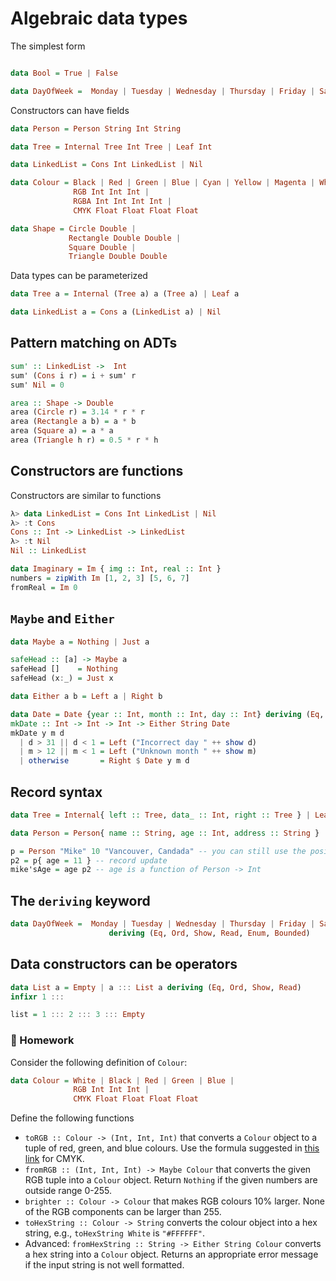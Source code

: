 
# Algebraic data types

The simplest form

```haskell

data Bool = True | False

data DayOfWeek =  Monday | Tuesday | Wednesday | Thursday | Friday | Saturday | Sunday

```

Constructors can have fields

```haskell
data Person = Person String Int String

data Tree = Internal Tree Int Tree | Leaf Int

data LinkedList = Cons Int LinkedList | Nil

data Colour = Black | Red | Green | Blue | Cyan | Yellow | Magenta | White | 
              RGB Int Int Int |
              RGBA Int Int Int Int |
              CMYK Float Float Float Float

data Shape = Circle Double |
             Rectangle Double Double |
             Square Double |
             Triangle Double Double

```

Data types can be parameterized

```haskell
data Tree a = Internal (Tree a) a (Tree a) | Leaf a

data LinkedList a = Cons a (LinkedList a) | Nil
```

## Pattern matching on ADTs

```haskell
sum' :: LinkedList ->  Int
sum' (Cons i r) = i + sum' r
sum' Nil = 0
```

```haskell
area :: Shape -> Double
area (Circle r) = 3.14 * r * r
area (Rectangle a b) = a * b
area (Square a) = a * a
area (Triangle h r) = 0.5 * r * h
```

## Constructors are functions
Constructors are similar to functions

```haskell
λ> data LinkedList = Cons Int LinkedList | Nil
λ> :t Cons
Cons :: Int -> LinkedList -> LinkedList
λ> :t Nil
Nil :: LinkedList
```

```haskell
data Imaginary = Im { img :: Int, real :: Int }
numbers = zipWith Im [1, 2, 3] [5, 6, 7]
fromReal = Im 0
```


## `Maybe` and `Either`

```haskell
data Maybe a = Nothing | Just a

safeHead :: [a] -> Maybe a
safeHead []    = Nothing
safeHead (x:_) = Just x
```

```haskell
data Either a b = Left a | Right b

data Date = Date {year :: Int, month :: Int, day :: Int} deriving (Eq, Show)
mkDate :: Int -> Int -> Int -> Either String Date
mkDate y m d
  | d > 31 || d < 1 = Left ("Incorrect day " ++ show d)
  | m > 12 || m < 1 = Left ("Unknown month " ++ show m)
  | otherwise       = Right $ Date y m d
```

## Record syntax

```haskell
data Tree = Internal{ left :: Tree, data_ :: Int, right :: Tree } | Leaf { data_ :: Int }
```

```haskell
data Person = Person{ name :: String, age :: Int, address :: String }

p = Person "Mike" 10 "Vancouver, Candada" -- you can still use the positional syntax
p2 = p{ age = 11 } -- record update
mike'sAge = age p2 -- age is a function of Person -> Int

```

## The `deriving` keyword

```haskell
data DayOfWeek =  Monday | Tuesday | Wednesday | Thursday | Friday | Saturday | Sunday
                      deriving (Eq, Ord, Show, Read, Enum, Bounded)
```

## Data constructors can be operators

```haskell
data List a = Empty | a ::: List a deriving (Eq, Ord, Show, Read)
infixr 1 :::

list = 1 ::: 2 ::: 3 ::: Empty
```

### :ledger: Homework

Consider the following definition of `Colour`:

```haskell
data Colour = White | Black | Red | Green | Blue |
              RGB Int Int Int |
              CMYK Float Float Float Float
```

Define the following functions

  - `toRGB :: Colour -> (Int, Int, Int)` that converts a `Colour` object to a tuple of red, green, and blue colours.
     Use the formula suggested in [this link](http://www.rapidtables.com/convert/color/cmyk-to-rgb.htm) for CMYK.
  - `fromRGB :: (Int, Int, Int) -> Maybe Colour` that converts the given RGB tuple into a `Colour` object.
    Return `Nothing` if the given numbers are outside range 0-255.
  - `brighter :: Colour -> Colour` that makes RGB colours 10% larger.
     None of the RGB components can be larger than 255.
  - `toHexString :: Colour -> String` converts the colour object into a hex string, e.g., `toHexString White` is `"#FFFFFF"`.
  - Advanced: `fromHexString :: String -> Either String Colour` converts a hex string into a `Colour` object.
    Returns an appropriate error message if the input string is not well formatted.
